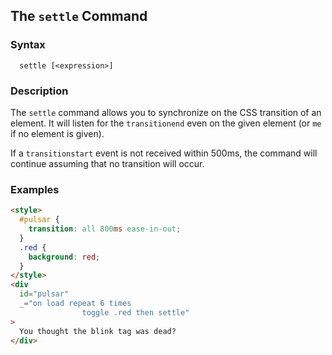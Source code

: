 
## The `settle` Command

### Syntax

```ebnf
  settle [<expression>]
```

### Description

The `settle` command allows you to synchronize on the CSS transition of an element. It will listen for the
`transitionend` even on the given element (or `me` if no element is given).

If a `transitionstart` event is not received within 500ms, the command will continue assuming that no
transition will occur.

### Examples

```html
<style>
  #pulsar {
    transition: all 800ms ease-in-out;
  }
  .red {
    background: red;
  }
</style>
<div
  id="pulsar"
  _="on load repeat 6 times 
                toggle .red then settle"
>
  You thought the blink tag was dead?
</div>
```
